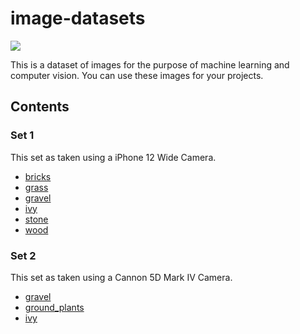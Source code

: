 # image-datasets
![](https://github.com/lewisevans2007/image_dataset/blob/main/banner.png?raw=true)

This is a dataset of images for the purpose of machine learning and computer vision. You can use these images for your projects.

## Contents 

### Set 1
This set as taken using a iPhone 12 Wide Camera.

- [bricks](https://github.com/lewisevans2007/image_dataset/tree/main/images/set_1/original/bricks)
- [grass](https://github.com/lewisevans2007/image_dataset/tree/main/images/set_1/original/grass)
- [gravel](https://github.com/lewisevans2007/image_dataset/tree/main/images/set_1/original/gravel)
- [ivy](https://github.com/lewisevans2007/image_dataset/tree/main/images/set_1/original/ivy)
- [stone](https://github.com/lewisevans2007/image_dataset/tree/main/images/set_1/original/stone)
- [wood](https://github.com/lewisevans2007/image_dataset/tree/main/images/set_1/original/wood)

### Set 2
This set as taken using a Cannon 5D Mark IV Camera.

- [gravel](https://github.com/lewisevans2007/image_dataset/tree/main/images/set_2/original/gravel)
- [ground_plants](https://github.com/lewisevans2007/image_dataset/tree/main/images/set_2/original/ground_plants)
- [ivy](https://github.com/lewisevans2007/image_dataset/tree/main/images/set_2/original/ivy)
